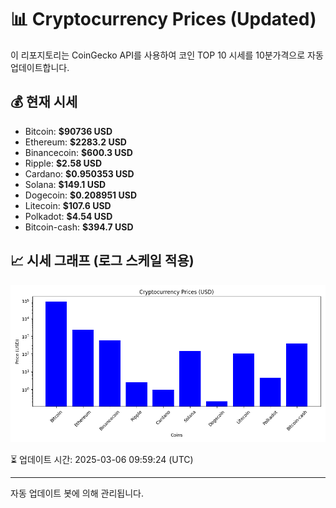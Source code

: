 
# 📊 Cryptocurrency Prices (Updated)

이 리포지토리는 CoinGecko API를 사용하여 코인 TOP 10 시세를 10분가격으로 자동 업데이트합니다.

## 💰 현재 시세
- Bitcoin: **$90736 USD**
- Ethereum: **$2283.2 USD**
- Binancecoin: **$600.3 USD**
- Ripple: **$2.58 USD**
- Cardano: **$0.950353 USD**
- Solana: **$149.1 USD**
- Dogecoin: **$0.208951 USD**
- Litecoin: **$107.6 USD**
- Polkadot: **$4.54 USD**
- Bitcoin-cash: **$394.7 USD**

## 📈 시세 그래프 (로그 스케일 적용)
![Crypto Prices](crypto_prices.png)

⏳ 업데이트 시간: 2025-03-06 09:59:24 (UTC)

---
자동 업데이트 봇에 의해 관리됩니다.
